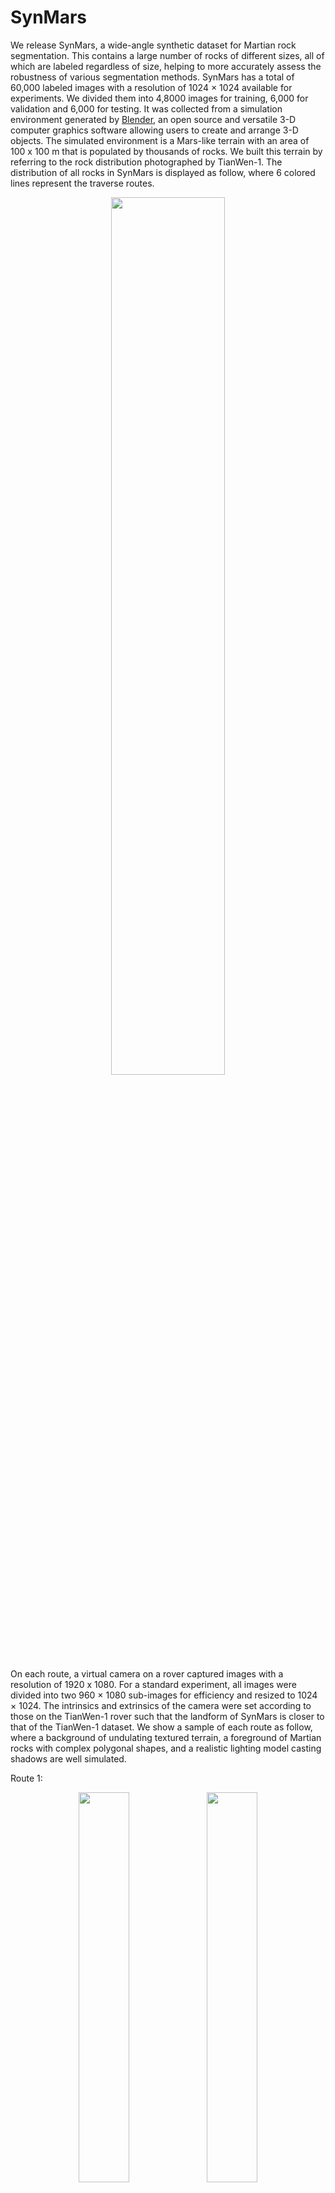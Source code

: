 # SynMars

We release SynMars, a wide-angle synthetic dataset for Martian rock segmentation. This contains a large number of rocks of different sizes, all of which are labeled regardless of size, helping to more accurately assess the robustness of various segmentation methods. SynMars has a total of 60,000 labeled images with a resolution of 1024 × 1024 available for experiments. We divided them into 4,8000 images for training, 6,000 for validation and 6,000 for testing. It was collected from a simulation environment generated by [Blender](https://wiki.blender.org/wiki/Main_Page), an open source and versatile 3-D computer graphics software allowing users to create and arrange 3-D objects. The simulated environment is a Mars-like terrain with an area of 100 x 100 m that is populated by thousands of rocks. We built this terrain by referring to the rock distribution photographed by TianWen-1. The distribution of all rocks in SynMars is displayed as follow, where 6 colored lines represent the traverse routes.

<div align=center>
  <img src=https://github.com/lumahuayuan/SynMars/blob/master/samples/synmars_route.png width="60%" />
</div>

On each route, a virtual camera on a rover captured images with a resolution of 1920 x 1080. For a standard experiment, all images were divided into two 960 × 1080 sub-images for efficiency and resized to 1024 × 1024. The intrinsics and extrinsics of the camera were set according to those on the TianWen-1 rover such that the landform of SynMars is closer to that of the TianWen-1 dataset. We show a sample of each route as follow, where a background of undulating textured terrain, a foreground of Martian rocks with complex polygonal shapes, and a realistic lighting model casting shadows are well simulated. 

Route 1:
<div align=center>
  <img src=https://github.com/lumahuayuan/SynMars/blob/master/samples/a6r1_rgb0001.png width="40%" />
  <img src=https://github.com/lumahuayuan/SynMars/blob/master/samples/a6r1_label0001.png width="40%" />
</div>

Route 2:
<div align=center>
  <img src=https://github.com/lumahuayuan/SynMars/blob/master/samples/a6r2_rgb0001.png width="40%" />
  <img src=https://github.com/lumahuayuan/SynMars/blob/master/samples/a6r2_label0001.png width="40%" />
</div>

Route 3:
<div align=center>
  <img src=https://github.com/lumahuayuan/SynMars/blob/master/samples/a6r3_rgb0241.png width="40%" />
  <img src=https://github.com/lumahuayuan/SynMars/blob/master/samples/a6r3_label0241.png width="40%" />
</div>

Route 4:
<div align=center>
  <img src=https://github.com/lumahuayuan/SynMars/blob/master/samples/a6r4_rgb0505.png width="40%" />
  <img src=https://github.com/lumahuayuan/SynMars/blob/master/samples/a6r4_label0505.png width="40%" />
</div>

Route 5:
<div align=center>
  <img src=https://github.com/lumahuayuan/SynMars/blob/master/samples/a6r5_rgb0001.png width="40%" />
  <img src=https://github.com/lumahuayuan/SynMars/blob/master/samples/a6r5_label0001.png width="40%" />
</div>

Route 6:
<div align=center>
  <img src=https://github.com/lumahuayuan/SynMars/blob/master/samples/a6r6_rgb0001.png width="40%" />
  <img src=https://github.com/lumahuayuan/SynMars/blob/master/samples/a6r6_label0001.png width="40%" />
</div>

Limited by the file size, we temporarily release 25 samples of each route. The rest samples will be provided after our paper is made public.

<!---
If you use **SynMars** for your research, please cite our papers：

```
@article{liu2023rockformer,
  title={RockFormer: A U-Shaped Transformer Network for Martian Rock Segmentation},
  author={Liu, Haiqiang and Yao, Meibao and Xiao, Xueming and Xiong, Yonggang},
  journal={IEEE Transactions on Geoscience and Remote Sensing},
  volume={61},
  pages={1--16},
  year={2023},
  publisher={IEEE}
}
```
--->
